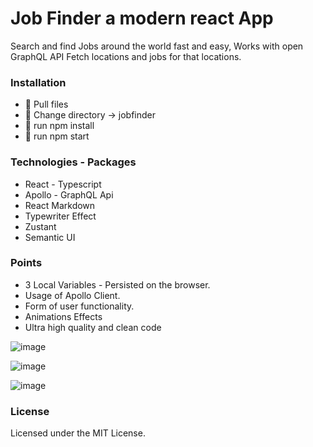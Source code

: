 
# Job Finder a modern react App

Search and find Jobs around the world fast and easy,
Works with open GraphQL API 
Fetch locations and jobs for that locations.

### Installation

- 📑 Pull files
- 📑 Change directory -> jobfinder
- 📑 run npm install
- 📑 run npm start

### Technologies - Packages 

- React - Typescript
- Apollo - GraphQL Api 
- React Markdown
- Typewriter Effect
- Zustant
- Semantic UI

### Points

- 3 Local Variables - Persisted on the browser. 
- Usage of Apollo Client. 
- Form of user functionality.
- Animations Effects 
- Ultra high quality and clean code 

![image](https://user-images.githubusercontent.com/51760560/135110069-92eecff8-1c2b-413a-a32e-3bd8f5742305.png)


![image](https://user-images.githubusercontent.com/51760560/135110232-d1252a54-91ce-4c7f-b236-ee7a1f315ae3.png)


![image](https://user-images.githubusercontent.com/51760560/135110472-4d2ca886-6a17-4a65-806a-d386156c88cd.png)

### License

Licensed under the MIT License.
